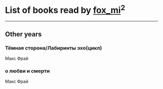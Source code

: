 # List of books read by [fox_mi](http://vk.com/id220022778)<sup>2</sup>
---

## Other years

### Тёмная сторона/Лабиринты эхо(цикл)
Макс Фрай


### о любви и смерти
Макс Фрай



